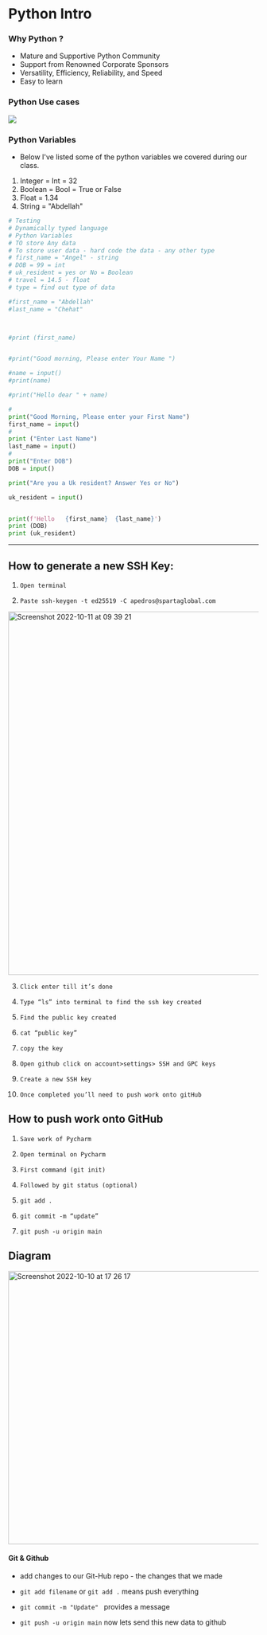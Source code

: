 # Python Intro

### Why Python ?


- Mature and Supportive Python Community
-  Support from Renowned Corporate Sponsors
- Versatility, Efficiency, Reliability, and Speed
- Easy to learn


### Python Use cases
![](../../Desktop/python-use-cases-7.jpg)

### Python Variables 

- Below I've listed some of the python variables we covered during our class.

1. Integer = Int = 32
2. Boolean = Bool = True or False 
3. Float = 1.34 
4. String = "Abdellah"



``` Python
# Testing
# Dynamically typed language
# Python Variables
# TO store Any data
# To store user data - hard code the data - any other type
# first_name = "Angel" - string
# DOB = 99 = int
# uk_resident = yes or No = Boolean
# travel = 14.5 - float
# type = find out type of data

#first_name = "Abdellah"
#last_name = "Chehat"



#print (first_name)


#print("Good morning, Please enter Your Name ")

#name = input()
#print(name)

#print("Hello dear " + name)

#
print("Good Morning, Please enter your First Name")
first_name = input()
#
print ("Enter Last Name")
last_name = input()
#
print("Enter DOB")
DOB = input()

print("Are you a Uk resident? Answer Yes or No")

uk_resident = input()


print(f'Hello   {first_name}  {last_name}')
print (DOB)
print (uk_resident)

```


------------

## How to generate a new SSH Key:
 
1.     Open terminal 
 
2.     Paste ssh-keygen -t ed25519 -C apedros@spartaglobal.com

<img width="730" alt="Screenshot 2022-10-11 at 09 39 21" src="https://user-images.githubusercontent.com/115224560/195042103-c2b0b2db-b514-4461-968f-0f944438a3b5.png">
 
3.     Click enter till it’s done 
 
4.     Type “ls” into terminal to find the ssh key created 
 
5.     Find the public key created 
 
6.     cat “public key” 
 
7.     copy the key 
 
8.     Open github click on account>settings> SSH and GPC keys 
 
9.     Create a new SSH key 

10.     Once completed you’ll need to push work onto gitHub
 
 
## How to push work onto GitHub
 
 
1.     Save work of Pycharm 
2.     Open terminal on Pycharm
3.     First command (git init)
4.     Followed by git status (optional)
5.     git add . 
6.     git commit -m “update”
7.     git push -u origin main


## Diagram
<img width="549" alt="Screenshot 2022-10-10 at 17 26 17" src="https://user-images.githubusercontent.com/115224560/194913067-057a52f9-b198-4fdf-936d-c2d4758d6b1e.png">

#### Git & Github 
- add changes to our Git-Hub repo - the changes that we made 

- `git add filename` or `git add .` means push everything
- ``git commit -m "Update" ``  provides  a message 
- `git push -u origin main` now lets send this new data to github 





